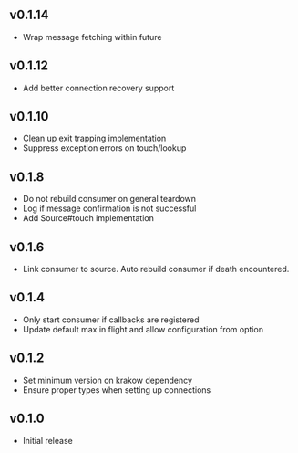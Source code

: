 ## v0.1.14
* Wrap message fetching within future

## v0.1.12
* Add better connection recovery support

## v0.1.10
* Clean up exit trapping implementation
* Suppress exception errors on touch/lookup

## v0.1.8
* Do not rebuild consumer on general teardown
* Log if message confirmation is not successful
* Add Source#touch implementation

## v0.1.6
* Link consumer to source. Auto rebuild consumer if death encountered.

## v0.1.4
* Only start consumer if callbacks are registered
* Update default max in flight and allow configuration from option

## v0.1.2
* Set minimum version on krakow dependency
* Ensure proper types when setting up connections

## v0.1.0
* Initial release

